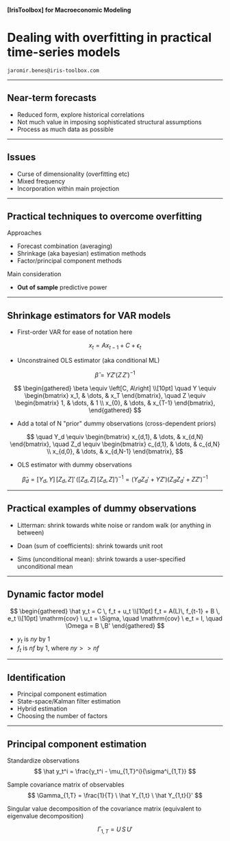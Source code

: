 __[IrisToolbox] for Macroeconomic Modeling__

# Dealing with overfitting in practical time-series models

`jaromir.benes@iris-toolbox.com`

---

## Near-term forecasts

* Reduced form, explore historical correlations
* Not much value in imposing sophisticated structural assumptions
* Process as much data as possible

---

## Issues

* Curse of dimensionality (overfitting etc)
* Mixed frequency
* Incorporation within main projection

---


## Practical techniques to overcome overfitting

Approaches

* Forecast combination (averaging)
* Shrinkage (aka bayesian) estimation methods
* Factor/principal component methods

Main consideration

* __Out of sample__ predictive power


---

## Shrinkage estimators for VAR models


* First-order VAR for ease of notation here

$$
x_t = A x_{t-1} + C + \epsilon_t
$$

* Unconstrained OLS estimator (aka conditional ML)

$$
\hat \beta = Y Z' \left( Z \, Z' \right)^{-1}
$$

$$
\begin{gathered}
\beta \equiv \left[C, A\right] \\[10pt]
\quad Y \equiv \begin{bmatrix} x_1, & \dots, & x_T \end{bmatrix},
\quad Z \equiv \begin{bmatrix} 1, & \dots, & 1 \\ x_{0}, & \dots, & x_{T-1} \end{bmatrix},
\end{gathered}
$$

* Add a total of N "prior" dummy observations (cross-dependent priors)

$$
\quad Y_d \equiv \begin{bmatrix} x_{d,1}, & \dots, & x_{d,N} \end{bmatrix},
\quad Z_d \equiv \begin{bmatrix} c_{d,1}, & \dots, & c_{d,N} \\ x_{d,0}, & \dots, & x_{d,N-1} \end{bmatrix},
$$

* OLS estimator with dummy observations

$$
\hat \beta_d = [Y_d, Y]\, [Z_d, Z]'\, \left( [Z_d, Z] \, [Z_d, Z]' \right)^{-1}
 = \left( Y_d Z_d' + Y Z'\right) \left( Z_d Z_d' + Z Z' \right)^{-1}
$$

---

## Practical examples of dummy observations

* Litterman: shrink towards white noise or random walk (or
  anything in between)

* Doan (sum of coefficients): shrink towards unit root

* Sims (unconditional mean): shrink towards a user-specified unconditional mean 

---


## Dynamic factor model

$$
\begin{gathered}
\hat y_t = C \, f_t + u_t \\[10pt]
f_t = A(L)\, f_{t-1} + B \, e_t \\[10pt]
\mathrm{cov} \ u_t = \Sigma, \quad \mathrm{cov} \ e_t = I, \quad \Omega = B \,B'
\end{gathered}
$$

* $y_t$ is $ny$ by 1
*  $f_t$ is $nf$ by 1, where $ny>>nf$

---

## Identification

* Principal component estimation
* State-space/Kalman filter estimation
* Hybrid estimation
* Choosing the number of factors


---

## Principal component estimation

Standardize observations
$$
\hat y_t^i = \frac{y_t^i - \mu_{1,T}^i}{\sigma^i_{1,T}}
$$


Sample covariance matrix of observables
$$
\Gamma_{1,T} = \frac{1}{T} \ \hat Y_{1,t} \ \hat Y_{1,t}{}'
$$

Singular value decomposition of the covariance matrix (equivalent to eigenvalue decomposition)

$$
\Gamma_{1,T} = U \, S \, U'
$$





